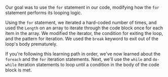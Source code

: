 Our goal was to use the `for` statement in our code, modifying how the `for` statement performs its looping logic.

Using the `for` statement, we iterated a hard-coded number of times, and used the `Length` on an array to iterate through the code block once for each item in the array.  We modified the iterator, the condition for exiting the loop, and the pattern for iteration.  We used the `break` keyword to exit out of the loop's body prematurely.

If you're following this learning path in order, we've now learned about the `foreach` and the `for` iteration statements.  Next, we'll use the `while` and `do-while` iteration statements to loop until a condition in the body of the code block is met.